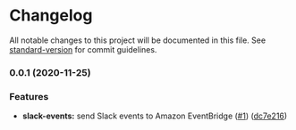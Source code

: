 # Changelog

All notable changes to this project will be documented in this file. See [standard-version](https://github.com/conventional-changelog/standard-version) for commit guidelines.

### 0.0.1 (2020-11-25)


### Features

* **slack-events:** send Slack events to Amazon EventBridge ([#1](https://github.com/jogold/cloudstructs/issues/1)) ([dc7e216](https://github.com/jogold/cloudstructs/commit/dc7e216938eb8f46de727c3d1ae1d3da6fd4dd3d))
